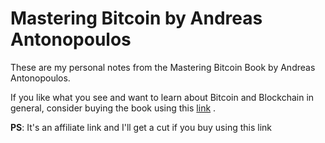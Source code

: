 # Mastering Bitcoin by Andreas Antonopoulos
These are my personal notes from the Mastering Bitcoin Book by Andreas Antonopoulos.

If you like what you see and want to learn about Bitcoin and Blockchain in general, consider buying the book using this [link](https://amzn.to/2UrrJ2p) . 

**PS**: It's an affiliate link and I'll get a cut if you buy using this link 
